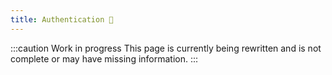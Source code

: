 ```yaml
---
title: Authentication 🚧
---
```


:::caution Work in progress
This page is currently being rewritten and is not complete or may have missing information.
:::
